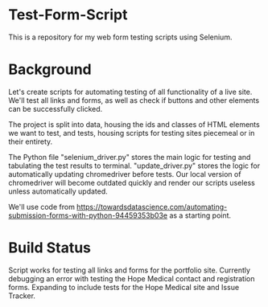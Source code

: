# Test-Form-Script
This is a repository for my web form testing scripts using Selenium.

# Background
Let's create scripts for automating testing of all functionality of a live site. We'll test all links and forms, as well as check if buttons and other elements can be successfully clicked. 

The project is split into data, housing the ids and classes of HTML elements we want to test, and tests, housing scripts for testing sites piecemeal or in their entirety.

The Python file "selenium_driver.py" stores the main logic for testing and tabulating the test results to terminal. "update_driver.py" stores the logic for automatically updating chromedriver before tests. Our local version of chromedriver will become outdated quickly and render our scripts useless unless automatically updated.

We'll use code from https://towardsdatascience.com/automating-submission-forms-with-python-94459353b03e as a starting point.

# Build Status
Script works for testing all links and forms for the portfolio site. Currently debugging an error with testing the Hope Medical contact and registration forms. Expanding to include tests for the Hope Medical site and Issue Tracker.
